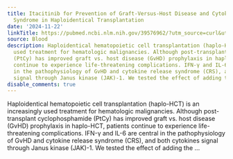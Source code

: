 ```yaml
---
title: Itacitinib for Prevention of Graft-Versus-Host Disease and Cytokine Release
  Syndrome in Haploidentical Transplantation
date: '2024-11-22'
linkTitle: https://pubmed.ncbi.nlm.nih.gov/39576962/?utm_source=curl&utm_medium=rss&utm_campaign=journals&utm_content=7603509&fc=None&ff=20241125170911&v=2.18.0.post9+e462414
source: Blood
description: Haploidentical hematopoietic cell transplantation (haplo-HCT) is an increasingly
  used treatment for hematologic malignancies. Although post-transplant cyclophosphamide
  (PtCy) has improved graft vs. host disease (GvHD) prophylaxis in haplo-HCT, patients
  continue to experience life-threatening complications. IFN-γ and IL-6 are central
  in the pathophysiology of GvHD and cytokine release syndrome (CRS), and both cytokines
  signal through Janus kinase (JAK)-1. We tested the effect of adding the ...
disable_comments: true
---
```

Haploidentical hematopoietic cell transplantation (haplo-HCT) is an increasingly used treatment for hematologic malignancies. Although post-transplant cyclophosphamide (PtCy) has improved graft vs. host disease (GvHD) prophylaxis in haplo-HCT, patients continue to experience life-threatening complications. IFN-γ and IL-6 are central in the pathophysiology of GvHD and cytokine release syndrome (CRS), and both cytokines signal through Janus kinase (JAK)-1. We tested the effect of adding the ...